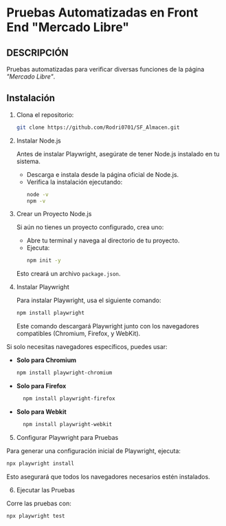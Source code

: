 # Pruebas Automatizadas en Front End "Mercado Libre"

## DESCRIPCIÓN
Pruebas automatizadas para verificar diversas funciones de la página *"Mercado Libre"*.

## Instalación

1. Clona el repositorio:
    ```bash
    git clone https://github.com/Rodri0701/SF_Almacen.git
    ```

2. Instalar Node.js

   Antes de instalar Playwright, asegúrate de tener Node.js instalado en tu sistema.

   - Descarga e instala desde la página oficial de Node.js.
   - Verifica la instalación ejecutando:
     ```bash
     node -v
     npm -v
     ```

3. Crear un Proyecto Node.js

   Si aún no tienes un proyecto configurado, crea uno:

   - Abre tu terminal y navega al directorio de tu proyecto.
   - Ejecuta:
     ```bash
     npm init -y
     ```
   Esto creará un archivo `package.json`.

4. Instalar Playwright

   Para instalar Playwright, usa el siguiente comando:
   ```bash
   npm install playwright
   ```
   Este comando descargará Playwright junto con los navegadores compatibles (Chromium, Firefox, y WebKit).

Si solo necesitas navegadores específicos, puedes usar:

- **Solo para Chromium**
  ```bash
  npm install playwright-chromium
- **Solo para Firefox**
  ```bash
    npm install playwright-firefox
  ```
- **Solo para Webkit**
  ```bash
    npm install playwright-webkit
  ```

5. Configurar Playwright para Pruebas

Para generar una configuración inicial de Playwright, ejecuta:
```bash
npx playwright install
```
Esto asegurará que todos los navegadores necesarios estén instalados.

6. Ejecutar las Pruebas

Corre las pruebas con:
```bash
npx playwright test
```
